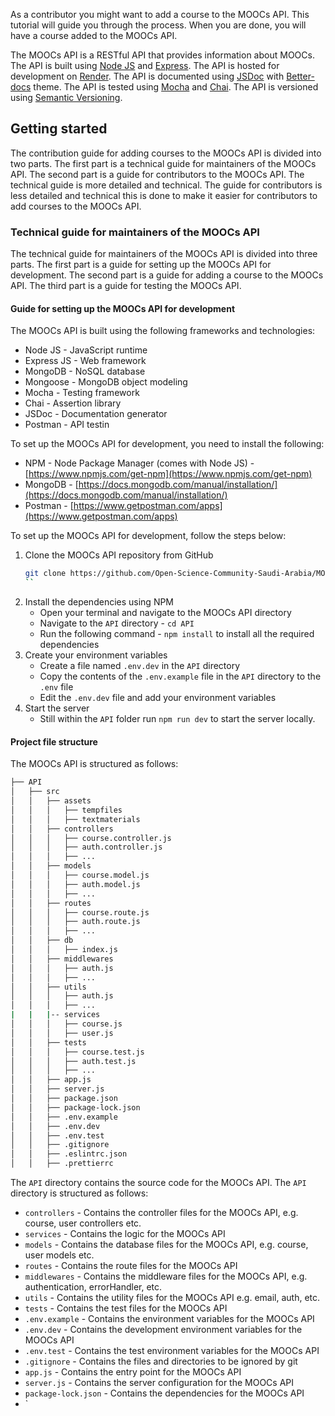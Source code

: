 As a contributor you might want to add a course to the MOOCs API. This tutorial will guide you through the process. When you are done, you will have a course added to the MOOCs API.

The MOOCs API is a RESTful API that provides information about MOOCs. The API is built using [Node JS](https://nodejs.org/en/) and [Express](https://expressjs.com/). The API is hosted for development on [Render](https://www.render.com). The API is documented using [JSDoc](https://jsdoc.app/) with [Better-docs](https://github.com/SoftwareBrothers/better-docs) theme. The API is tested using [Mocha](https://mochajs.org/) and [Chai](http://chaijs.com/). The API is versioned using [Semantic Versioning](https://semver.org/).

## Getting started
The contribution guide for adding courses to the MOOCs API is divided into two parts. The first part is a technical guide for maintainers of the MOOCs API. The second part is a guide for contributors to the MOOCs API. The technical guide is more detailed and technical. The guide for contributors is less detailed and technical this is done to make it easier for contributors to add courses to the MOOCs API.

### Technical guide for maintainers of the MOOCs API
The technical guide for maintainers of the MOOCs API is divided into three parts. The first part is a guide for setting up the MOOCs API for development. The second part is a guide for adding a course to the MOOCs API. The third part is a guide for testing the MOOCs API.

#### Guide for setting up the MOOCs API for development
The MOOCs API is built using the following frameworks and technologies:
- Node JS - JavaScript runtime
- Express JS - Web framework
- MongoDB - NoSQL database
- Mongoose - MongoDB object modeling
- Mocha - Testing framework
- Chai - Assertion library
- JSDoc - Documentation generator
- Postman - API testin

To set up the MOOCs API for development, you need to install the following:
- NPM - Node Package Manager (comes with Node JS) - [https://www.npmjs.com/get-npm](https://www.npmjs.com/get-npm)
- MongoDB - [https://docs.mongodb.com/manual/installation/](https://docs.mongodb.com/manual/installation/)
- Postman - [https://www.getpostman.com/apps](https://www.getpostman.com/apps)


To set up the MOOCs API for development, follow the steps below:
1. Clone the MOOCs API repository from GitHub
    ```bash 
    git clone https://github.com/Open-Science-Community-Saudi-Arabia/MOOCs
    ``
2. Install the dependencies using NPM
   - Open your terminal and navigate to the MOOCs API directory
   - Navigate to the `API` directory - `cd API`
   - Run the following command - `npm install` to install all the required dependencies
3. Create your environment variables
   - Create a file named `.env.dev` in the `API` directory
   - Copy the contents of the `.env.example` file in the `API` directory to the `.env` file
   - Edit the `.env.dev` file and add your environment variables
4. Start the server
   - Still within the `API` folder run `npm run dev` to start the server locally.
  

#### Project file structure
The MOOCs API is structured as follows:

```bash
├── API
│   ├── src
│   │   ├── assets
│   │   │   ├── tempfiles
│   │   │   ├── textmaterials
│   │   ├── controllers
│   │   │   ├── course.controller.js
│   │   │   ├── auth.controller.js
│   │   │   ├── ...
│   │   ├── models
│   │   │   ├── course.model.js
│   │   │   ├── auth.model.js
│   │   │   ├── ...
│   │   ├── routes
│   │   │   ├── course.route.js
│   │   │   ├── auth.route.js
│   │   │   ├── ...
│   │   ├── db
│   │   │   ├── index.js
│   │   ├── middlewares
│   │   │   ├── auth.js
│   │   │   ├── ...
│   │   ├── utils
│   │   │   ├── auth.js
│   │   │   ├── ...
|   |   |-- services
│   │   │   ├── course.js
│   │   │   ├── user.js
│   │   ├── tests
│   │   │   ├── course.test.js
│   │   │   ├── auth.test.js
│   │   │   ├── ...
│   │   ├── app.js
│   │   ├── server.js
│   │   ├── package.json
│   │   ├── package-lock.json
│   │   ├── .env.example
│   │   ├── .env.dev
│   │   ├── .env.test
│   │   ├── .gitignore
│   │   ├── .eslintrc.json
│   │   ├── .prettierrc

``` 





The `API` directory contains the source code for the MOOCs API. The `API` directory is structured as follows:

- `controllers` - Contains the controller files for the MOOCs API, e.g. course, user controllers etc.
- `services` - Contains the logic for the MOOCs API
- `models` - Contains the database files for the MOOCs API, e.g. course, user models etc.
- `routes` - Contains the route files for the MOOCs API
- `middlewares` - Contains the middleware files for the MOOCs API, e.g. authentication, errorHandler, etc.
- `utils` - Contains the utility files for the MOOCs API e.g. email, auth, etc.
- `tests` - Contains the test files for the MOOCs API
- `.env.example` - Contains the environment variables for the MOOCs API
- `.env.dev` - Contains the development environment variables for the MOOCs API
- `.env.test` - Contains the test environment variables for the MOOCs API
- `.gitignore` - Contains the files and directories to be ignored by git
- `app.js` - Contains the entry point for the MOOCs API
- `server.js` - Contains the server configuration for the MOOCs API
- `package-lock.json` - Contains the dependencies for the MOOCs API
- `